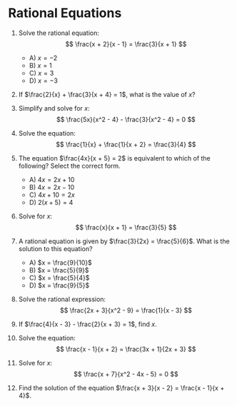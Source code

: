 # Rational Equations

1. Solve the rational equation:  
   $$ \frac{x + 2}{x - 1} = \frac{3}{x + 1} $$
   - A) $x = -2$  
   - B) $x = 1$  
   - C) $x = 3$  
   - D) $x = -3$

2. If $\frac{2}{x} + \frac{3}{x + 4} = 1$, what is the value of $x$?

3. Simplify and solve for $x$:  
   $$ \frac{5x}{x^2 - 4} - \frac{3}{x^2 - 4} = 0 $$

4. Solve the equation:  
   $$ \frac{1}{x} + \frac{1}{x + 2} = \frac{3}{4} $$

5. The equation $\frac{4x}{x + 5} = 2$ is equivalent to which of the following? Select the correct form.  
   - A) $4x = 2x + 10$  
   - B) $4x = 2x - 10$  
   - C) $4x + 10 = 2x$  
   - D) $2(x + 5) = 4$

6. Solve for $x$:  
   $$ \frac{x}{x + 1} = \frac{3}{5} $$

7. A rational equation is given by $\frac{3}{2x} = \frac{5}{6}$. What is the solution to this equation?  
   - A) $x = \frac{9}{10}$  
   - B) $x = \frac{5}{9}$  
   - C) $x = \frac{5}{4}$  
   - D) $x = \frac{9}{5}$

8. Solve the rational expression:  
   $$ \frac{2x + 3}{x^2 - 9} = \frac{1}{x - 3} $$

9. If $\frac{4}{x - 3} - \frac{2}{x + 3} = 1$, find $x$.

10. Solve the equation:  
    $$ \frac{x - 1}{x + 2} = \frac{3x + 1}{2x + 3} $$

11. Solve for $x$:  
    $$ \frac{x + 7}{x^2 - 4x - 5} = 0 $$

12. Find the solution of the equation $\frac{x + 3}{x - 2} = \frac{x - 1}{x + 4}$.
